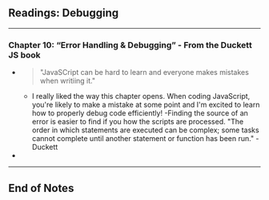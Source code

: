 ## Readings: Debugging
***
### Chapter 10: “Error Handling & Debugging” - From the Duckett JS book
- > "JavaSCript can be hard to learn and everyone makes mistakes when writiing it."
  * I really liked the way this chapter opens. When coding JavaScript, you're likely to make a mistake at some point and I'm excited to learn how to properly debug code efficiently!
-Finding the source of an error is easier to find if you how the scripts are processed. "The order in which statements are executed can be complex; some tasks cannot complete until another statement or function has been run." - Duckett
-



***
 ## End of Notes
